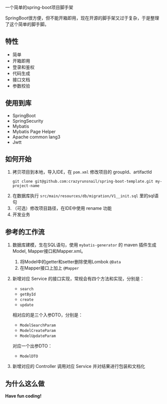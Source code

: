 一个简单的spring-boot项目脚手架

SpringBoot很方便，但不能开箱即用，现在开源的脚手架又过于复杂，于是整理了这个简单的脚手脚。

## 特性
- 简单
- 开箱即用
- 登录和鉴权
- 代码生成
- 接口文档
- 参数校验

## 使用到库
- SpringBoot
- SpringSecurity
- Mybatis
- Mybatis Page Helper
- Apache common lang3
- Jwtt

## 如何开始
1. 拷贝项目到本地，导入IDE，在 `pom.xml` 修改项目的 groupId、artifactId
    ```shell
    git clone git@github.com:crazyrunsnail/spring-boot-template.git my-project-name
    ```
2. 在数据库执行 `src/main/resources/db/migration/V1__init.sql` 里的sql语句
3. （可选）修改项目路径，在IDE中使用 rename 功能
4. 开发业务

## 参考的工作流
1. 数据库建模，生在SQL语句，使用 `mybatis-generator` 的 maven 插件生成 Model, Mapper接口和Mapper.xml。
   1. 将Model中的getter和setter删除使用Lombok `@Data`
   2. 在Mapper接口上加上 `@Mapper`
2. 新增对应 Service 的接口实现，常规会有四个方法和实现，分别是：
   - `search` 
   - `getById` 
   - `create` 
   - `update`
   
   相对应的是三个入参DTO，分别是：
   - `ModelSearchParam` 
   - `ModelCreateParam` 
   - `ModelUpdateParam`
   
   对应一个出参DTO：
   - `ModelDTO`
3. 新增对应的 Controller 调用对应 Service 并对结果进行包装和文档化

## 为什么这么做

**Have fun coding!**
